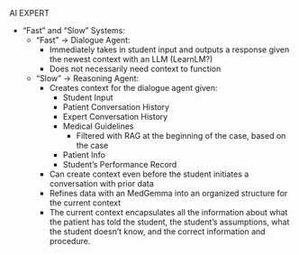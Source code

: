 AI EXPERT
- “Fast” and “Slow” Systems:
    - “Fast” → Dialogue Agent:
        - Immediately takes in student input and outputs a response given the newest context with an LLM  (LearnLM?)
        - Does not necessarily need context to function
    - “Slow” → Reasoning Agent:
        - Creates context for the dialogue agent given:
            - Student Input
            - Patient Conversation History
            - Expert Conversation History
            - Medical Guidelines
                - Filtered with RAG at the beginning of the case, based on the case
            - Patient Info
            - Student’s Performance Record
        - Can create context even before the student initiates a conversation with prior data
        - Refines data with an MedGemma into an organized structure for the current context
        - The current context encapsulates all the information about what the patient has told the student, the student’s assumptions, what the student doesn’t know, and the correct information and procedure.
